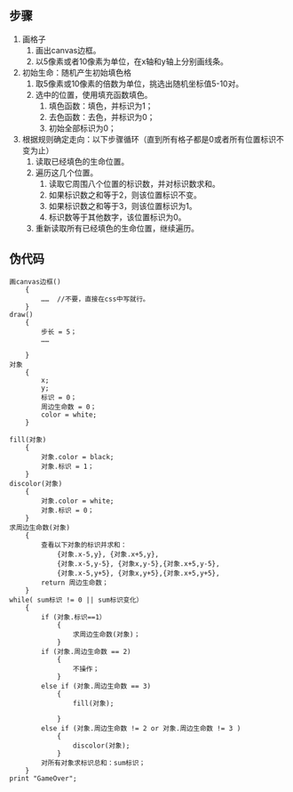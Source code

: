 ## 步骤

1. 画格子  
	1. 画出canvas边框。
	2. 以5像素或者10像素为单位，在x轴和y轴上分别画线条。
2. 初始生命：随机产生初始填色格  
	1. 取5像素或10像素的倍数为单位，挑选出随机坐标值5-10对。
	2. 选中的位置，使用填充函数填色。
		1. 填色函数：填色，并标识为1；
		2. 去色函数：去色，并标识为0；
		3. 初始全部标识为0；
3. 根据规则确定走向：以下步骤循环（直到所有格子都是0或者所有位置标识不变为止）
	1. 读取已经填色的生命位置。  
	2. 遍历这几个位置。 
		1. 读取它周围八个位置的标识数，并对标识数求和。
		2. 如果标识数之和等于2，则该位置标识不变。
		3. 如果标识数之和等于3，则该位置标识为1。
		4. 标识数等于其他数字，该位置标识为0。
	3. 重新读取所有已经填色的生命位置，继续遍历。


## 伪代码

	画canvas边框()  
		{ 
			……  //不要，直接在css中写就行。
		}  
	draw()
		{ 
			步长 = 5；
			……
		
		} 
	对象
		{
			x;
			y;
			标识 = 0；
			周边生命数 = 0；
			color = white;
		}

	fill(对象)
		{ 
			对象.color = black;
			对象.标识 = 1；
		} 
	discolor(对象)
		{ 
			对象.color = white;
			对象.标识 = 0；
		} 
	求周边生命数(对象)
		{ 
			查看以下对象的标识并求和：
				{对象.x-5,y}, {对象.x+5,y},
				{对象.x-5,y-5}, {对象x,y-5},{对象.x+5,y-5},
				{对象.x-5,y+5}, {对象x,y+5},{对象.x+5,y+5},
			return 周边生命数；
		} 
	while( sum标识 != 0 || sum标识变化）
		{
			if (对象.标识==1）
				{
					求周边生命数(对象)；						
				}
			if (对象.周边生命数 == 2)
				{
					不操作；						
				}
			else if (对象.周边生命数 == 3)	
				{
					fill(对象);
						
				}
			else if (对象.周边生命数 != 2 or 对象.周边生命数 != 3 )	
				{
					discolor(对象);						
				}
			对所有对象求标识总和：sum标识；
		}
	print "GameOver";

